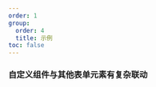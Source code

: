 ```yaml
---
order: 1
group:
  order: 4
  title: 示例
toc: false
---
```


### 自定义组件与其他表单元素有复杂联动

<code src='./dependencies.jsx' />

